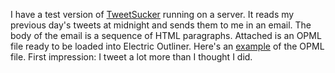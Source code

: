I have a test version of <a href="https://duckduckgo.com/?q=TweetSucker+site%3Ascripting.com&t=h_&ia=web">TweetSucker</a> running on a server. It reads my previous day's tweets at midnight and sends them to me in an email. The body of the email is a sequence of HTML paragraphs. Attached is an OPML file ready to be loaded into Electric Outliner. Here's an <a href="http://scripting.com/2019/11/12/tweets.opml">example</a> of the OPML file. First impression: I tweet a lot more than I thought I did. 
